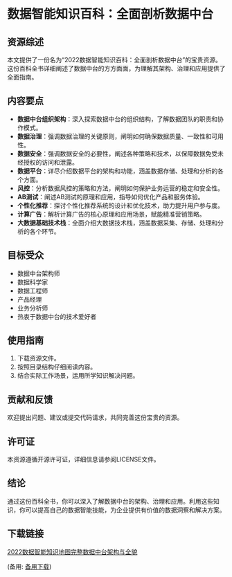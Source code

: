 # 数据智能知识百科：全面剖析数据中台

## 资源综述

本文提供了一份名为“2022数据智能知识百科：全面剖析数据中台”的宝贵资源。这份百科全书详细阐述了数据中台的方方面面，为理解其架构、治理和应用提供了全面指南。

## 内容要点

- **数据中台组织架构**：深入探索数据中台的组织结构，了解数据团队的职责和协作模式。
- **数据治理**：强调数据治理的关键原则，阐明如何确保数据质量、一致性和可用性。
- **数据安全**：强调数据安全的必要性，阐述各种策略和技术，以保障数据免受未经授权的访问和泄露。
- **数据平台**：详尽介绍数据平台的架构和功能，涵盖数据存储、处理和分析的各个方面。
- **风控**：分析数据风控的策略和方法，阐明如何保护业务运营的稳定和安全性。
- **AB测试**：阐述AB测试的原理和应用，指导如何优化产品和服务体验。
- **个性化推荐**：探讨个性化推荐系统的设计和优化技术，助力提升用户参与度。
- **计算广告**：解析计算广告的核心原理和应用场景，赋能精准营销策略。
- **大数据基础技术栈**：全面介绍大数据技术栈，涵盖数据采集、存储、处理和分析的各个环节。

## 目标受众

- 数据中台架构师
- 数据科学家
- 数据工程师
- 产品经理
- 业务分析师
- 热衷于数据中台的技术爱好者

## 使用指南

1. 下载资源文件。
2. 按照目录结构仔细阅读内容。
3. 结合实际工作场景，运用所学知识解决问题。

## 贡献和反馈

欢迎提出问题、建议或提交代码请求，共同完善这份宝贵的资源。

## 许可证

本资源遵循开源许可证，详细信息请参阅LICENSE文件。

## 结论

通过这份百科全书，你可以深入了解数据中台的架构、治理和应用。利用这些知识，你可以提高自己的数据智能技能，为企业提供有价值的数据洞察和解决方案。

## 下载链接
[2022数据智能知识地图完整数据中台架构与全貌](https://pan.quark.cn/s/97ade71e2c79) 

(备用: [备用下载](https://pan.baidu.com/s/1ABt5T1mheA0EAqYzG7Ht9A?pwd=1234))

